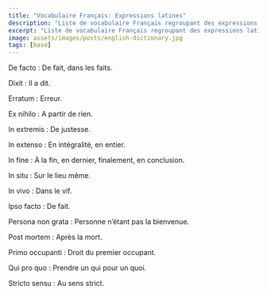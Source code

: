 ```yaml
---
title: "Vocabulaire Français: Expressions latines"
description: "Liste de vocabulaire Français regroupant des expressions latines relativement courantes."
excerpt: "Liste de vocabulaire Français regroupant des expressions latines relativement courantes."
image: assets/images/posts/english-dictionary.jpg
tags: [base]
---
```


De facto
: De fait, dans les faits.

Dixit
: Il a dit.

Erratum
: Erreur.

Ex nihilo
: A partir de rien.

In extremis
: De justesse.

In extenso
: En intégralité, en entier.

In fine
: À la fin, en dernier, finalement, en conclusion.

In situ
: Sur le lieu même.

In vivo
: Dans le vif.

Ipso facto
: De fait.

Persona non grata
: Personne n’étant pas la bienvenue.

Post mortem
: Après la mort.

Primo occupanti
: Droit du premier occupant.

Qui pro quo
: Prendre un qui pour un quoi.

Stricto sensu
: Au sens strict.
